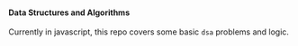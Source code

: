 #### Data Structures and Algorithms

Currently in javascript, this repo covers some basic `dsa` problems and logic.


